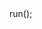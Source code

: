 <?php

    ini_set("display_errors","On");
    error_reporting(E_ALL);



    define("APP_PATH",realpath(dirname(__FILE__)));
    $app = new Yaf_Application(APP_PATH.'/conf/application.ini');
    $app->run();